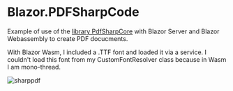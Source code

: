 # Blazor.PDFSharpCode

Example of use of the [library PdfSharpCore](https://github.com/ststeiger/PdfSharpCore) with Blazor Server and Blazor Webassembly to create PDF docucments.

With Blazor Wasm, I included a .TTF font and loaded it via a service. I couldn't load this font from my CustomFontResolver class because in Wasm I am mono-thread. 

![sharppdf](https://user-images.githubusercontent.com/3845786/218074655-4afd9d7b-0d93-466d-acd7-9f80c7571d7b.gif)
